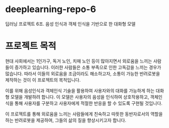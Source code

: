 # deeplearning-repo-6
딥러닝 프로젝트 6조. 음성 인식과 객체 인식을 기반으로 한 대화형 모델

# 프로젝트 목적
현대 사회에서는 1인가구, 독거 노인, 치매 노인 등이 많아지면서 외로움을 느끼는 사람들이 증가하고 있습니다. 이러한 사람들은 소통 부족으로 인한 고독감을 느끼는 경우가 많습니다. 따라서 이들의 외로움을 조금이라도 해소하고자, 소통이 가능한 반려로봇을 제작하는 것이 이 프로젝트의 목적입니다.

이를 위해 음성인식과 객체인식 기술을 활용하여 사용자와의 대화를 가능하게 하는 대화형 모델을 개발하려 합니다. 이 모델은 사용자의 음성을 인식하여 상호작용하고, 객체인식을 통해 사용자를 구분하고 사용자에게 적절한 반응을 할 수 있도록 구현될 것입니다.

이 프로젝트를 통해 외로움을 느끼는 사람들에게 친숙하고 따뜻한 동반자로서의 역할을 하는 반려로봇을 제공하여, 그들의 삶의 질을 향상시키고자 합니다.
